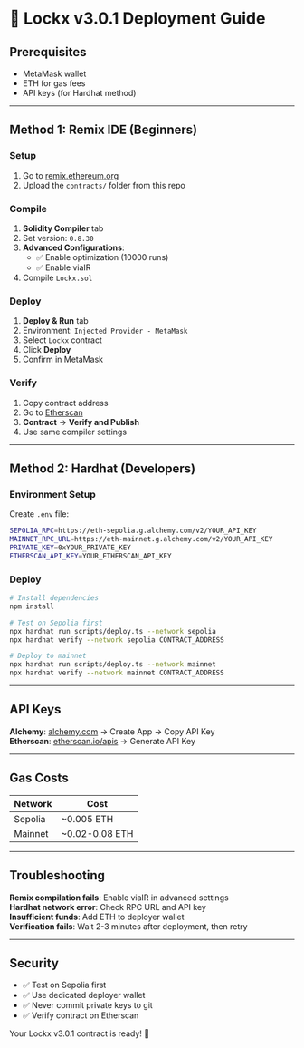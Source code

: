 # 🚀 Lockx v3.0.1 Deployment Guide

## Prerequisites

- MetaMask wallet
- ETH for gas fees
- API keys (for Hardhat method)

---

## Method 1: Remix IDE (Beginners)

### Setup

1. Go to [remix.ethereum.org](https://remix.ethereum.org)
2. Upload the `contracts/` folder from this repo

### Compile

1. **Solidity Compiler** tab
2. Set version: `0.8.30`
3. **Advanced Configurations**:
   - ✅ Enable optimization (10000 runs)
   - ✅ Enable viaIR
4. Compile `Lockx.sol`

### Deploy

1. **Deploy & Run** tab
2. Environment: `Injected Provider - MetaMask`
3. Select `Lockx` contract
4. Click **Deploy**
5. Confirm in MetaMask

### Verify

1. Copy contract address
2. Go to [Etherscan](https://etherscan.io)
3. **Contract** → **Verify and Publish**
4. Use same compiler settings

---

## Method 2: Hardhat (Developers)

### Environment Setup

Create `.env` file:

```bash
SEPOLIA_RPC=https://eth-sepolia.g.alchemy.com/v2/YOUR_API_KEY
MAINNET_RPC_URL=https://eth-mainnet.g.alchemy.com/v2/YOUR_API_KEY
PRIVATE_KEY=0xYOUR_PRIVATE_KEY
ETHERSCAN_API_KEY=YOUR_ETHERSCAN_API_KEY
```

### Deploy

```bash
# Install dependencies
npm install

# Test on Sepolia first
npx hardhat run scripts/deploy.ts --network sepolia
npx hardhat verify --network sepolia CONTRACT_ADDRESS

# Deploy to mainnet
npx hardhat run scripts/deploy.ts --network mainnet
npx hardhat verify --network mainnet CONTRACT_ADDRESS
```

---

## API Keys

**Alchemy**: [alchemy.com](https://alchemy.com) → Create App → Copy API Key  
**Etherscan**: [etherscan.io/apis](https://etherscan.io/apis) → Generate API Key

---

## Gas Costs

| Network | Cost           |
| ------- | -------------- |
| Sepolia | ~0.005 ETH     |
| Mainnet | ~0.02-0.08 ETH |

---

## Troubleshooting

**Remix compilation fails**: Enable viaIR in advanced settings  
**Hardhat network error**: Check RPC URL and API key  
**Insufficient funds**: Add ETH to deployer wallet  
**Verification fails**: Wait 2-3 minutes after deployment, then retry

---

## Security

- ✅ Test on Sepolia first
- ✅ Use dedicated deployer wallet
- ✅ Never commit private keys to git
- ✅ Verify contract on Etherscan

Your Lockx v3.0.1 contract is ready! 🎉
